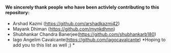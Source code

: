#### We sincerely thank people who have been activlely contributing to this repository:
- Arshad Kazmi (https://github.com/arshadkazmi42)
- Mayank Dhiman (https://github.com/mynkdhmn)
- Shubhankar Chandra Banerjee(https://github.com/shubhankarb180)
- Iago Angelim Cavalcante(https://github.com/iagocavalcante)
*Hoping to add you to this list as well ;) *
